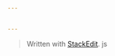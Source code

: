 ```yaml
---


---
```


<blockquote>
<p>Written with <a href="https://stackedit.io/">StackEdit</a>. js</p>
</blockquote>

